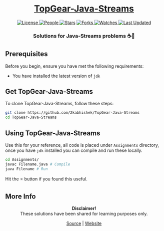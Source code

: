 <div align = "center">

<h1><a href="https://2kabhishek.github.io/TopGear-Java-Streams">TopGear-Java-Streams</a></h1>

<a href="https://github.com/2KAbhishek/TopGear-Java-Streams/blob/main/LICENSE">
<img alt="License" src="https://img.shields.io/github/license/2kabhishek/TopGear-Java-Streams?style=flat&color=eee&label="> </a>

<a href="https://github.com/2KAbhishek/TopGear-Java-Streams/graphs/contributors">
<img alt="People" src="https://img.shields.io/github/contributors/2kabhishek/TopGear-Java-Streams?style=flat&color=ffaaf2&label=People"> </a>

<a href="https://github.com/2KAbhishek/TopGear-Java-Streams/stargazers">
<img alt="Stars" src="https://img.shields.io/github/stars/2kabhishek/TopGear-Java-Streams?style=flat&color=98c379&label=Stars"></a>

<a href="https://github.com/2KAbhishek/TopGear-Java-Streams/network/members">
<img alt="Forks" src="https://img.shields.io/github/forks/2kabhishek/TopGear-Java-Streams?style=flat&color=66a8e0&label=Forks"> </a>

<a href="https://github.com/2KAbhishek/TopGear-Java-Streams/watchers">
<img alt="Watches" src="https://img.shields.io/github/watchers/2kabhishek/TopGear-Java-Streams?style=flat&color=f5d08b&label=Watches"> </a>

<a href="https://github.com/2KAbhishek/TopGear-Java-Streams/pulse">
<img alt="Last Updated" src="https://img.shields.io/github/last-commit/2kabhishek/TopGear-Java-Streams?style=flat&color=e06c75&label="> </a>

<h3>Solutions for Java-Streams problems ☕🌊</h3>

</div>

## Prerequisites

Before you begin, ensure you have met the following requirements:

- You have installed the latest version of `jdk`

## Get TopGear-Java-Streams

To clone TopGear-Java-Streams, follow these steps:

```bash
git clone https://github.com/2kabhishek/TopGear-Java-Streams
cd TopGear-Java-Streams
```

## Using TopGear-Java-Streams

Use this for your reference, all code is placed under `Assignments` directory, once you have `jdk` installed you can compile and run these locally.

```bash
cd Assignments/
javac Filename.java # Compile
java Filename # Run
```

Hit the ⭐ button if you found this useful.

## More Info

<div align="center">

<strong>Disclaimer!</strong><br>
These solutions have been shared for learning purposes only. <br>

<a href="https://github.com/2KAbhishek/TopGear-Java-Streams">Source</a> |
<a href="https://2kabhishek.github.io/TopGear-Java-Streams">Website</a>

</div>
